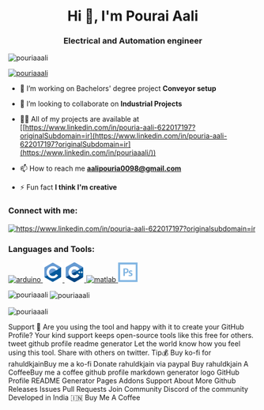 

<h1 align="center">Hi 👋, I'm Pourai Aali</h1>
<h3 align="center">Electrical and Automation engineer</h3>

<p align="left"> <img src="https://komarev.com/ghpvc/?username=pouriaaali&label=Profile%20views&color=0e75b6&style=flat" alt="pouriaaali" /> </p>

<p align="left"> <a href="https://github.com/ryo-ma/github-profile-trophy"><img src="https://github-profile-trophy.vercel.app/?username=pouriaaali" alt="pouriaaali" /></a> </p>

- 🔭 I’m working on Bachelors' degree project **Conveyor setup**

- 👯 I’m looking to collaborate on **Industrial Projects**

- 👨‍💻 All of my projects are available at [[https://www.linkedin.com/in/pouria-aali-622017197?originalSubdomain=ir](https://www.linkedin.com/in/pouria-aali-622017197?originalSubdomain=ir](https://www.linkedin.com/in/pouriaaali/))

- 📫 How to reach me **aalipouria0098@gmail.com**

- ⚡ Fun fact **I think I'm creative**

<h3 align="left">Connect with me:</h3>
<p align="left">
<a href="https://linkedin.com/in/https://www.linkedin.com/in/pouria-aali-622017197?originalsubdomain=ir" target="blank"><img align="center" src="https://raw.githubusercontent.com/rahuldkjain/github-profile-readme-generator/master/src/images/icons/Social/linked-in-alt.svg" alt="https://www.linkedin.com/in/pouria-aali-622017197?originalsubdomain=ir" height="30" width="40" /></a>
</p>

<h3 align="left">Languages and Tools:</h3>
<p align="left"> <a href="https://www.arduino.cc/" target="_blank" rel="noreferrer"> <img src="https://cdn.worldvectorlogo.com/logos/arduino-1.svg" alt="arduino" width="40" height="40"/> </a> <a href="https://www.cprogramming.com/" target="_blank" rel="noreferrer"> <img src="https://raw.githubusercontent.com/devicons/devicon/master/icons/c/c-original.svg" alt="c" width="40" height="40"/> </a> <a href="https://www.w3schools.com/cpp/" target="_blank" rel="noreferrer"> <img src="https://raw.githubusercontent.com/devicons/devicon/master/icons/cplusplus/cplusplus-original.svg" alt="cplusplus" width="40" height="40"/> </a> <a href="https://www.mathworks.com/" target="_blank" rel="noreferrer"> <img src="https://upload.wikimedia.org/wikipedia/commons/2/21/Matlab_Logo.png" alt="matlab" width="40" height="40"/> </a> <a href="https://www.photoshop.com/en" target="_blank" rel="noreferrer"> <img src="https://raw.githubusercontent.com/devicons/devicon/master/icons/photoshop/photoshop-line.svg" alt="photoshop" width="40" height="40"/> </a> </p>

<p><img align="left" src="https://github-readme-stats.vercel.app/api/top-langs?username=pouriaaali&show_icons=true&locale=en&layout=compact" alt="pouriaaali" /></p>

<p>&nbsp;<img align="center" src="https://github-readme-stats.vercel.app/api?username=pouriaaali&show_icons=true&locale=en" alt="pouriaaali" /></p>

<p><img align="center" src="https://github-readme-streak-stats.herokuapp.com/?user=pouriaaali&" alt="pouriaaali" /></p>

Support 🙏
Are you using the tool and happy with it to create your GitHub Profile?
Your kind support keeps open-source tools like this free for others.
tweet github profile readme generator
Let the world know how you feel using this tool. Share with others on twitter.
Tip💰
Buy ko-fi for rahuldkjainBuy me a ko-fi
Donate rahuldkjain via paypal
Buy rahuldkjain A CoffeeBuy me a coffee
github profile markdown generator logo
GitHub Profile README Generator
Pages
Addons
Support
About
More
Github
Releases
Issues
Pull Requests
Join Community
Discord of the community
Developed in India 🇮🇳
Buy Me A Coffee
